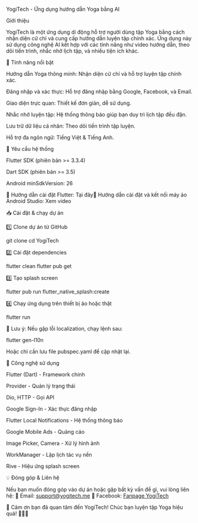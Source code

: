 YogiTech - Ứng dụng hướng dẫn Yoga bằng AI

Giới thiệu

YogiTech là một ứng dụng di động hỗ trợ người dùng tập Yoga bằng cách nhận diện cử chỉ và cung cấp hướng dẫn luyện tập chính xác. Ứng dụng này sử dụng công nghệ AI kết hợp với các tính năng như video hướng dẫn, theo dõi tiến trình, nhắc nhở lịch tập, và nhiều tiện ích khác.

🌟 Tính năng nổi bật

Hướng dẫn Yoga thông minh: Nhận diện cử chỉ và hỗ trợ luyện tập chính xác.

Đăng nhập và xác thực: Hỗ trợ đăng nhập bằng Google, Facebook, và Email.

Giao diện trực quan: Thiết kế đơn giản, dễ sử dụng.

Nhắc nhở luyện tập: Hệ thống thông báo giúp bạn duy trì lịch tập đều đặn.

Lưu trữ dữ liệu cá nhân: Theo dõi tiến trình tập luyện.

Hỗ trợ đa ngôn ngữ: Tiếng Việt & Tiếng Anh.

📌 Yêu cầu hệ thống

Flutter SDK (phiên bản >= 3.3.4)

Dart SDK (phiên bản >= 3.5)

Android minSdkVersion: 26

🔗 Hướng dẫn cài đặt Flutter: Tại đây🎥 Hướng dẫn cài đặt và kết nối máy ảo Android Studio: Xem video

📥 Cài đặt & chạy dự án

1️⃣ Clone dự án từ GitHub

git clone <repository-link>
cd YogiTech

2️⃣ Cài đặt dependencies

flutter clean
flutter pub get

3️⃣ Tạo splash screen

flutter pub run flutter_native_splash:create

4️⃣ Chạy ứng dụng trên thiết bị ảo hoặc thật

flutter run

📌 Lưu ý: Nếu gặp lỗi localization, chạy lệnh sau:

flutter gen-l10n

Hoặc chỉ cần lưu file pubspec.yaml để cập nhật lại.

📜 Công nghệ sử dụng

Flutter (Dart) - Framework chính

Provider - Quản lý trạng thái

Dio, HTTP - Gọi API

Google Sign-In - Xác thực đăng nhập

Flutter Local Notifications - Hệ thống thông báo

Google Mobile Ads - Quảng cáo

Image Picker, Camera - Xử lý hình ảnh

WorkManager - Lập lịch tác vụ nền

Rive - Hiệu ứng splash screen

💡 Đóng góp & Liên hệ

Nếu bạn muốn đóng góp vào dự án hoặc gặp bất kỳ vấn đề gì, vui lòng liên hệ:
📧 Email: support@yogitech.me
💬 Facebook: [Fanpage YogiTech](https://www.facebook.com/YogitechApp)

🌟 Cảm ơn bạn đã quan tâm đến YogiTech! Chúc bạn luyện tập Yoga hiệu quả! 🧘‍♂️✨
